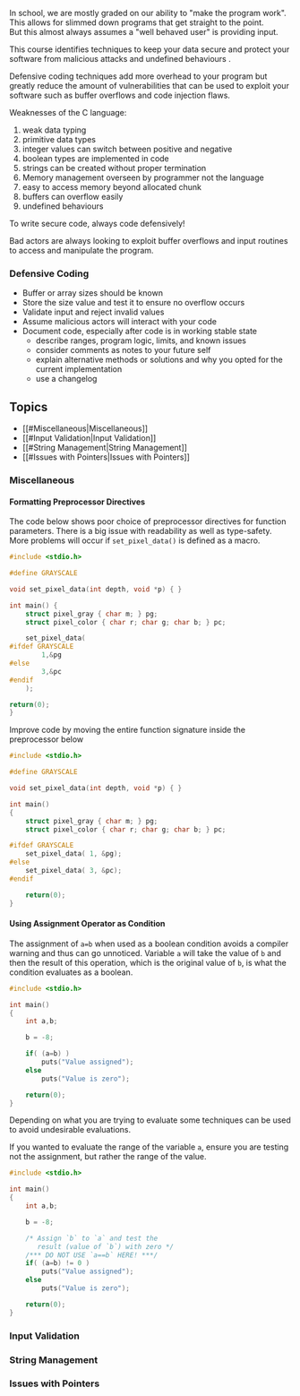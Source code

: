 In school, we are mostly graded on our ability to "make the program work".  
This allows for slimmed down programs that get straight to the point.  
But this almost always assumes a "well behaved user" is providing input.  
  
This course identifies techniques to keep your data secure and protect your software from malicious attacks and undefined behaviours .  
  
Defensive coding techniques add more overhead to your program but greatly reduce the amount of vulnerabilities that can be used to exploit your software such as buffer overflows and code injection flaws.

Weaknesses of the C language:
1. weak data typing
2. primitive data types
3. integer values can switch between positive and negative
4. boolean types are implemented in code
5. strings can be created without proper termination
6. Memory management overseen by programmer not the language
7. easy to access memory beyond allocated chunk
8. buffers can overflow easily
9. undefined behaviours

To write secure code, always code defensively!

Bad actors are always looking to exploit buffer overflows and input routines to access and manipulate the program.

### Defensive Coding
- Buffer or array sizes should be known
- Store the size value and test it to ensure no overflow occurs
- Validate input and reject invalid values
- Assume malicious actors will interact with your code
- Document code, especially after code is in working stable state
	- describe ranges, program logic, limits, and known issues
	- consider comments as notes to your future self
	- explain alternative methods or solutions and why you opted for the current implementation
	- use a changelog


## Topics
- [[#Miscellaneous|Miscellaneous]]
- [[#Input Validation|Input Validation]]
- [[#String Management|String Management]]
- [[#Issues with Pointers|Issues with Pointers]]
### Miscellaneous
#### Formatting Preprocessor Directives

The code below shows poor choice of preprocessor directives for function parameters. There is a big issue with readability as well as type-safety. More problems will occur if `set_pixel_data()` is defined as a macro.
```C
#include <stdio.h>

#define GRAYSCALE  

void set_pixel_data(int depth, void *p) { }

int main() {
	struct pixel_gray { char m; } pg;
	struct pixel_color { char r; char g; char b; } pc;

	set_pixel_data(
#ifdef GRAYSCALE
		1,&pg
#else
		3,&pc
#endif
	);

return(0);
}
```

Improve code by moving the entire function signature inside the preprocessor below
```C
#include <stdio.h>

#define GRAYSCALE

void set_pixel_data(int depth, void *p) { }

int main()
{
	struct pixel_gray { char m; } pg;
	struct pixel_color { char r; char g; char b; } pc;

#ifdef GRAYSCALE
	set_pixel_data( 1, &pg);
#else
	set_pixel_data( 3, &pc);
#endif

	return(0);
}
```

#### Using Assignment Operator as Condition
The assignment of `a=b` when used as a boolean condition avoids a compiler warning and thus can go unnoticed. Variable `a` will take the value of `b` and then the result of this operation, which is the original value of `b`, is what the condition evaluates as a boolean.

```C
#include <stdio.h>

int main()
{
	int a,b;

	b = -8;

	if( (a=b) )
		puts("Value assigned");
	else
		puts("Value is zero");

	return(0);
}
```
Depending on what you are trying to evaluate some techniques can be used to avoid undesirable evaluations.

If you wanted to evaluate the range of the variable `a`, ensure you are testing not the assignment, but rather the range of the value.
```C
#include <stdio.h>

int main()
{
	int a,b;

	b = -8;

	/* Assign `b` to `a` and test the
	   result (value of `b`) with zero */
	/*** DO NOT USE `a==b` HERE! ***/
	if( (a=b) != 0 )
		puts("Value assigned");
	else
		puts("Value is zero");

	return(0);
}

```

### Input Validation

### String Management

### Issues with Pointers
